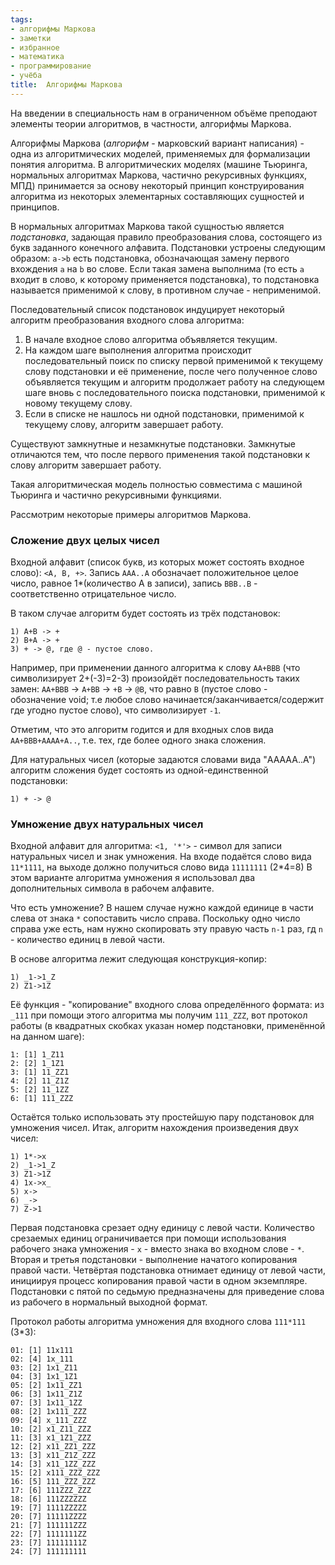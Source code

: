 ```yaml
---
tags:
- алгорифмы Маркова
- заметки
- избранное
- математика
- программирование
- учёба
title:  Алгорифмы Маркова
---
```


На введении в специальность нам в ограниченном объёме преподают элементы
теории алгоритмов, в частности, алгорифмы Маркова.

Алгорифмы Маркова (*алгорифм* - марковский вариант написания) - одна из
алгоритмических моделей, применяемых для формализации понятия алгоритма.
В алгоритмических моделях (машине Тьюринга, нормальных алгоритмах
Маркова, частично рекурсивных функциях, МПД) принимается за основу
некоторый принцип конструирования алгоритма из некоторых элементарных
составляющих сущностей и принципов.

В нормальных алгоритмах Маркова такой сущностью является *подстановка*,
задающая правило преобразования слова, состоящего из букв заданного
конечного алфавита. Подстановки устроены следующим образом: `a->b` есть
подстановка, обозначающая замену первого вхождения `a` на `b` во слове.
Если такая замена выполнима (то есть `a` входит в слово, к которому
применяется подстановка), то подстановка называется применимой к слову,
в противном случае - неприменимой.

Последовательный список подстановок индуцирует некоторый алгоритм
преобразования входного слова алгоритма:

1.  В начале входное слово алгоритма объявляется текущим.
2.  На каждом шаге выполнения алгоритма происходит последовательный
    поиск по списку первой применимой к текущему слову подстановки и её
    применение, после чего полученное слово объявляется текущим и
    алгоритм продолжает работу на следующем шаге вновь с
    последовательного поиска подстановки, применимой к новому текущему
    слову.
3.  Если в списке не нашлось ни одной подстановки, применимой к текущему
    слову, алгоритм завершает работу.

Существуют замкнутные и незамкнутые подстановки. Замкнутые отличаются
тем, что после первого применения такой подстановки к слову алгоритм
завершает работу.

Такая алгоритмическая модель полностью совместима с машиной Тьюринга и
частично рекурсивными функциями.

Рассмотрим некоторые примеры алгоритмов Маркова.

### Сложение двух целых чисел

Входной алфавит (список букв, из которых может состоять входное слово):
`<A, B, +>`. Запись `AAA..A` обозначает положительное целое число,
равное 1\*(количество A в записи), запись `BBB..B` - соответственно
отрицательное число.

В таком случае алгоритм будет состоять из трёх подстановок:

    1) A+B -> +
    2) B+A -> +
    3) + -> @, где @ - пустое слово.

Например, при применении данного алгоритма к слову `AA+BBB` (что
символизирует 2+(-3)=2-3) произойдёт последовательность таких замен:
`AA+BBB` -\> `A+BB` -\> `+B` -\> `@B`, что равно `B` (пустое слово -
обозначение void; т.е любое слово начинается/заканчивается/содержит где
угодно пустое слово), что символизирует `-1`.

Отметим, что это алгоритм годится и для входных слов вида
`AA+BBB+AAAA+A..`, т.е. тех, где более одного знака сложения.

Для натуральных чисел (которые задаются словами вида "AAAAA..A")
алгоритм сложения будет состоять из одной-единственной подстановки:

    1) + -> @

### Умножение двух натуральных чисел

Входной алфавит для алгоритма: `<1, '*'>` - символ для записи
натуральных чисел и знак умножения. На входе подаётся слово вида
`11*1111`, на выходе должно получиться слово вида `11111111` (2\*4=8) В
этом варианте алгоритма умножения я использовал два дополнительных
символа в рабочем алфавите.

Что есть умножение? В нашем случае нужно каждой единице в части слева от
знака `*` сопоставить число справа. Поскольку одно число справа уже
есть, нам нужно скопировать эту правую часть `n-1` раз, гд `n` -
количество единиц в левой части.

В основе алгоритма лежит следующая конструкция-копир:

    1) _1->1_Z
    2) Z1->1Z

Её функция - "копирование" входного слова определённого формата: из
`_111` при помощи этого алгоритма мы получим `111_ZZZ`, вот протокол
работы (в квадратных скобках указан номер подстановки, применённой на
данном шаге):

    1: [1] 1_Z11
    2: [2] 1_1Z1
    3: [1] 11_ZZ1
    4: [2] 11_Z1Z
    5: [2] 11_1ZZ
    6: [1] 111_ZZZ

Остаётся только использовать эту простейшую пару подстановок для
умножения чисел. Итак, алгоритм нахождения произведения двух чисел:

    1) 1*->x
    2) _1->1_Z
    3) Z1->1Z
    4) 1x->x_
    5) x->
    6) _->
    7) Z->1

Первая подстановка срезает одну единицу с левой части. Количество
срезаемых единиц ограничивается при помощи использования рабочего знака
умножения - `x` - вместо знака во входном слове - `*`. Вторая и третья
подстановки - выполнение начатого копирования правой части. Четвёртая
подстановка отнимает единицу от левой части, инициируя процесс
копирования правой части в одном экземпляре. Подстановки с пятой по
седьмую предназначены для приведение слова из рабочего в нормальный
выходной формат.

Протокол работы алгоритма умножения для входного слова `111*111` (3\*3):

    01: [1] 11x111
    02: [4] 1x_111
    03: [2] 1x1_Z11
    04: [3] 1x1_1Z1
    05: [2] 1x11_ZZ1
    06: [3] 1x11_Z1Z
    07: [3] 1x11_1ZZ
    08: [2] 1x111_ZZZ
    09: [4] x_111_ZZZ
    10: [2] x1_Z11_ZZZ
    11: [3] x1_1Z1_ZZZ
    12: [2] x11_ZZ1_ZZZ
    13: [3] x11_Z1Z_ZZZ
    14: [3] x11_1ZZ_ZZZ
    15: [2] x111_ZZZ_ZZZ
    16: [5] 111_ZZZ_ZZZ
    17: [6] 111ZZZ_ZZZ
    18: [6] 111ZZZZZZ
    19: [7] 1111ZZZZZ
    20: [7] 11111ZZZZ
    21: [7] 111111ZZZ
    22: [7] 1111111ZZ
    23: [7] 11111111Z
    24: [7] 111111111
